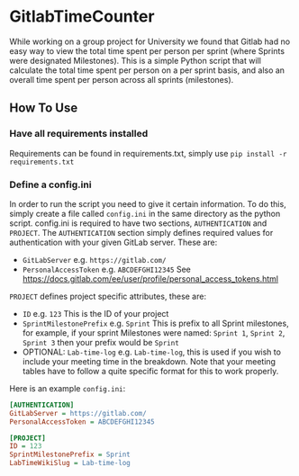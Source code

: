 # GitlabTimeCounter
While working on a group project for University we found that Gitlab had no easy way to view
the total time spent per person per sprint (where Sprints were designated Milestones). This is
a simple Python script that will calculate the total time spent per person on a per sprint basis,
and also an overall time spent per person across all sprints (milestones). 

## How To Use
### Have all requirements installed
Requirements can be found in requirements.txt, simply use `pip install -r requirements.txt`

### Define a config.ini
In order to run the script you need to give it certain information. To do this, simply create a
file called `config.ini` in the same directory as the python script. config.ini is required to
have two sections, `AUTHENTICATION` and `PROJECT`. The `AUTHENTICATION` section simply defines
required values for authentication with your given GitLab server. These are:
* `GitLabServer` e.g. `https://gitlab.com/` 
* `PersonalAccessToken` e.g. `ABCDEFGHI12345` See https://docs.gitlab.com/ee/user/profile/personal_access_tokens.html

`PROJECT` defines project specific attributes, these are:
* `ID` e.g. `123` This is the ID of your project
* `SprintMilestonePrefix` e.g. `Sprint` This is prefix to all Sprint milestones, for example, if your 
sprint Milestones were named: `Sprint 1`, `Sprint 2`, `Sprint 3` then your prefix would be `Sprint`
* OPTIONAL: `Lab-time-log` e.g. `Lab-time-log`, this is used if you wish to include your meeting time in the breakdown.
Note that your meeting tables have to follow a quite specific format for this to work properly. 

Here is an example `config.ini`:
```ini
[AUTHENTICATION]
GitLabServer = https://gitlab.com/
PersonalAccessToken = ABCDEFGHI12345

[PROJECT]
ID = 123
SprintMilestonePrefix = Sprint
LabTimeWikiSlug = Lab-time-log
```